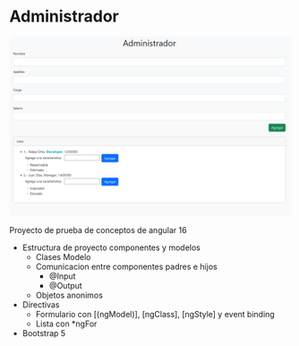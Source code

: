 # Administrador
![Alt text](image.png)

Proyecto de prueba de conceptos de angular 16
- Estructura de proyecto componentes y modelos
    - Clases Modelo
    - Comunicacion entre componentes padres e hijos
        - @Input
        - @Output
    - Objetos anonimos
- Directivas 
    - Formulario con [(ngModel)], [ngClass], [ngStyle] y event binding
    - Lista con *ngFor
- Bootstrap 5